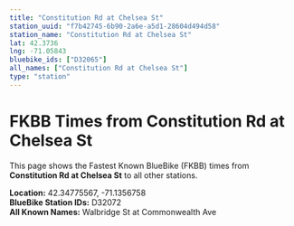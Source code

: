 ```yaml
---
title: "Constitution Rd at Chelsea St"
station_uuid: "f7b42745-6b90-2a6e-a5d1-28604d494d58"
station_name: "Constitution Rd at Chelsea St"
lat: 42.3736
lng: -71.05843
bluebike_ids: ["D32065"]
all_names: ["Constitution Rd at Chelsea St"]
type: "station"
---
```


# FKBB Times from Constitution Rd at Chelsea St

This page shows the Fastest Known BlueBike (FKBB) times from **Constitution Rd at Chelsea St** to all other stations.

**Location:** 42.34775567, -71.1356758  
**BlueBike Station IDs:** D32072  
**All Known Names:** Walbridge St at Commonwealth Ave

